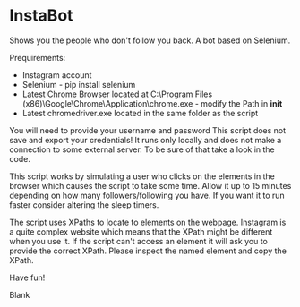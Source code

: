 # InstaBot
Shows you the people who don't follow you back. A bot based on Selenium.

Prequirements: 
- Instagram account
- Selenium - pip install selenium
- Latest Chrome Browser located at C:\Program Files (x86)\Google\Chrome\Application\chrome.exe - modify the Path in __init__
- Latest chromedriver.exe located in the same folder as the script

You will need to provide your username and password
This script does not save and export your credentials! It runs only locally and does not make a connection
to some external server.
To be sure of that take a look in the code.

This script works by simulating a user who clicks on the elements in the browser which causes the script to take some time.
Allow it up to 15 minutes depending on how many followers/following you have.
If you want it to run faster consider altering the sleep timers.

The script uses XPaths to locate to elements on the webpage. Instagram is a quite complex website which means that the
XPath might be different when you use it. If the script can't access an element it will ask you to provide the
correct XPath. Please inspect the named element and copy the XPath.

Have fun!

Blank
